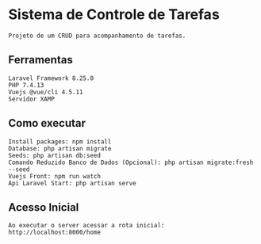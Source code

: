# Sistema de Controle de Tarefas
    Projeto de um CRUD para acompanhamento de tarefas.
## Ferramentas
    Laravel Framework 8.25.0
    PHP 7.4.13
    Vuejs @vue/cli 4.5.11
    Servidor XAMP
## Como executar
    Install packages: npm install
    Database: php artisan migrate
    Seeds: php artisan db:seed
    Comando Reduzido Banco de Dados (Opcional): php artisan migrate:fresh --seed
    Vuejs Front: npm run watch
    Api Laravel Start: php artisan serve

## Acesso Inicial 
    Ao executar o server acessar a rota inicial: 
    http://localhost:8000/home